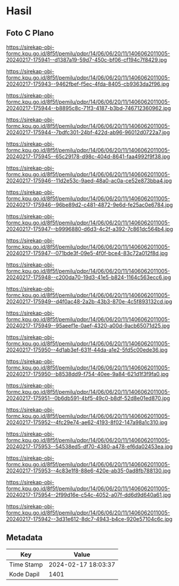 # Hasil

## Foto C Plano

https://sirekap-obj-formc.kpu.go.id/8f5f/pemilu/pdpr/14/06/06/20/11/1406062011005-20240217-175941--d1387a19-59d7-450c-bf06-cf194c7f8429.jpg

https://sirekap-obj-formc.kpu.go.id/8f5f/pemilu/pdpr/14/06/06/20/11/1406062011005-20240217-175943--9462fbef-f5ec-4fda-8405-cb9363da2f96.jpg

https://sirekap-obj-formc.kpu.go.id/8f5f/pemilu/pdpr/14/06/06/20/11/1406062011005-20240217-175944--b8895c8c-71f3-4187-b3bd-746712360962.jpg

https://sirekap-obj-formc.kpu.go.id/8f5f/pemilu/pdpr/14/06/06/20/11/1406062011005-20240217-175944--7bdfc301-24bf-422d-ab96-96012d0722a7.jpg

https://sirekap-obj-formc.kpu.go.id/8f5f/pemilu/pdpr/14/06/06/20/11/1406062011005-20240217-175945--65c29178-d98c-404d-8641-faa4992f9f38.jpg

https://sirekap-obj-formc.kpu.go.id/8f5f/pemilu/pdpr/14/06/06/20/11/1406062011005-20240217-175946--11d2e53c-9aed-48a0-ac0a-ce52e873bba4.jpg

https://sirekap-obj-formc.kpu.go.id/8f5f/pemilu/pdpr/14/06/06/20/11/1406062011005-20240217-175946--96be89d2-c481-4872-9e6d-fe25ac0e6784.jpg

https://sirekap-obj-formc.kpu.go.id/8f5f/pemilu/pdpr/14/06/06/20/11/1406062011005-20240217-175947--b9996880-d6d3-4c2f-a392-7c861dc564b4.jpg

https://sirekap-obj-formc.kpu.go.id/8f5f/pemilu/pdpr/14/06/06/20/11/1406062011005-20240217-175947--071bde3f-09e5-4f0f-bce4-83c72a012f8d.jpg

https://sirekap-obj-formc.kpu.go.id/8f5f/pemilu/pdpr/14/06/06/20/11/1406062011005-20240217-175948--c200da70-19d3-41e5-b824-1164c563ecc6.jpg

https://sirekap-obj-formc.kpu.go.id/8f5f/pemilu/pdpr/14/06/06/20/11/1406062011005-20240217-175949--d4f0ac48-2a2b-43b3-870e-4c5f893132cd.jpg

https://sirekap-obj-formc.kpu.go.id/8f5f/pemilu/pdpr/14/06/06/20/11/1406062011005-20240217-175949--95aeef1e-0aef-4320-a00d-9acb65071d25.jpg

https://sirekap-obj-formc.kpu.go.id/8f5f/pemilu/pdpr/14/06/06/20/11/1406062011005-20240217-175950--4d1ab3ef-631f-44da-a1e2-5fd5c00ede36.jpg

https://sirekap-obj-formc.kpu.go.id/8f5f/pemilu/pdpr/14/06/06/20/11/1406062011005-20240217-175950--b8538dd9-f754-40ee-9a84-621d1f3f9fa0.jpg

https://sirekap-obj-formc.kpu.go.id/8f5f/pemilu/pdpr/14/06/06/20/11/1406062011005-20240217-175951--0b6db591-4bf5-49c0-b8df-52d8e01ed870.jpg

https://sirekap-obj-formc.kpu.go.id/8f5f/pemilu/pdpr/14/06/06/20/11/1406062011005-20240217-175952--4fc29e74-ae62-4193-8f02-147a98a1c310.jpg

https://sirekap-obj-formc.kpu.go.id/8f5f/pemilu/pdpr/14/06/06/20/11/1406062011005-20240217-175953--54538ed5-df70-4380-a478-ef6da02453ea.jpg

https://sirekap-obj-formc.kpu.go.id/8f5f/pemilu/pdpr/14/06/06/20/11/1406062011005-20240217-175953--4c83e1f8-88e6-420e-ab35-0ad8fb788130.jpg

https://sirekap-obj-formc.kpu.go.id/8f5f/pemilu/pdpr/14/06/06/20/11/1406062011005-20240217-175954--2f99d16e-c54c-4052-a07f-dd6d9d640a61.jpg

https://sirekap-obj-formc.kpu.go.id/8f5f/pemilu/pdpr/14/06/06/20/11/1406062011005-20240217-175942--3d31e612-8dc7-4943-b4ce-920e57104c6c.jpg


## Metadata

| Key        | Value               |
| ---------- | ------------------- |
| Time Stamp | 2024-02-17 18:03:37 |
| Kode Dapil | 1401                |



